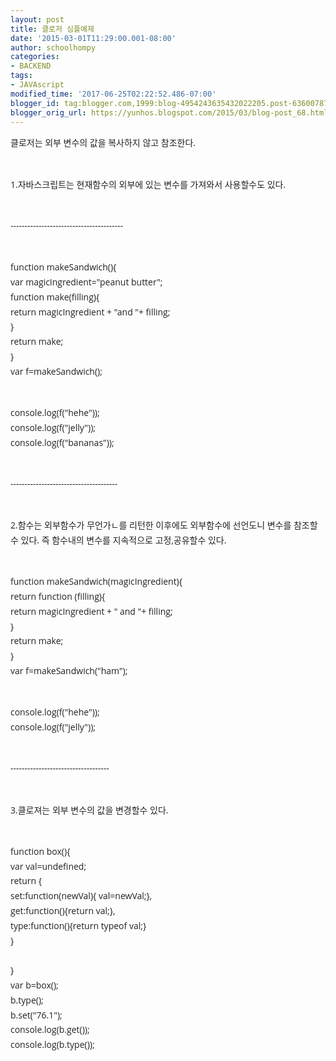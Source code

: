 ```yaml
---
layout: post
title: 클로저 심플예제
date: '2015-03-01T11:29:00.001-08:00'
author: schoolhompy
categories:
- BACKEND
tags:
- JAVAscript
modified_time: '2017-06-25T02:22:52.486-07:00'
blogger_id: tag:blogger.com,1999:blog-4954243635432022205.post-636007877630268653
blogger_orig_url: https://yunhos.blogspot.com/2015/03/blog-post_68.html
---
```


<p style="font:14px/23.79px 'Open Sans', 'Helvetica Neue', Helvetica, Arial, sans-serif;color:#222222;text-transform:none;text-indent:0;letter-spacing:normal;margin-bottom:.82em;word-spacing:0;white-space:normal;font-size-adjust:none;font-stretch:normal;">클로저는 외부 변수의 값을 복사하지 않고 참조한다.</p><br/><p style="font:14px/23.79px 'Open Sans', 'Helvetica Neue', Helvetica, Arial, sans-serif;color:#222222;text-transform:none;text-indent:0;letter-spacing:normal;margin-bottom:.82em;word-spacing:0;white-space:normal;font-size-adjust:none;font-stretch:normal;">1.자바스크립트는 현재함수의 외부에 있는 변수를 가져와서 사용할수도 있다.</p><br/><p style="font:14px/23.79px 'Open Sans', 'Helvetica Neue', Helvetica, Arial, sans-serif;color:#222222;text-transform:none;text-indent:0;letter-spacing:normal;margin-bottom:.82em;word-spacing:0;white-space:normal;font-size-adjust:none;font-stretch:normal;">----------------------------------------</p><br/><p style="font:14px/23.79px 'Open Sans', 'Helvetica Neue', Helvetica, Arial, sans-serif;color:#222222;text-transform:none;text-indent:0;letter-spacing:normal;margin-bottom:.82em;word-spacing:0;white-space:normal;font-size-adjust:none;font-stretch:normal;">function makeSandwich(){<br style="color:#222222;line-height:1.7;font-family:'Open Sans', 'Helvetica Neue', Helvetica, Arial, sans-serif;font-style:inherit;font-weight:inherit;" />var magicIngredient="peanut butter";<br style="color:#222222;line-height:1.7;font-family:'Open Sans', 'Helvetica Neue', Helvetica, Arial, sans-serif;font-style:inherit;font-weight:inherit;" />function make(filling){<br style="color:#222222;line-height:1.7;font-family:'Open Sans', 'Helvetica Neue', Helvetica, Arial, sans-serif;font-style:inherit;font-weight:inherit;" />return magicIngredient + "and "+ filling;<br style="color:#222222;line-height:1.7;font-family:'Open Sans', 'Helvetica Neue', Helvetica, Arial, sans-serif;font-style:inherit;font-weight:inherit;" />}<br style="color:#222222;line-height:1.7;font-family:'Open Sans', 'Helvetica Neue', Helvetica, Arial, sans-serif;font-style:inherit;font-weight:inherit;" />return make;<br style="color:#222222;line-height:1.7;font-family:'Open Sans', 'Helvetica Neue', Helvetica, Arial, sans-serif;font-style:inherit;font-weight:inherit;" />}<br style="color:#222222;line-height:1.7;font-family:'Open Sans', 'Helvetica Neue', Helvetica, Arial, sans-serif;font-style:inherit;font-weight:inherit;" />var f=makeSandwich();</p><br/><p style="font:14px/23.79px 'Open Sans', 'Helvetica Neue', Helvetica, Arial, sans-serif;color:#222222;text-transform:none;text-indent:0;letter-spacing:normal;margin-bottom:.82em;word-spacing:0;white-space:normal;font-size-adjust:none;font-stretch:normal;">console.log(f("hehe"));<br style="color:#222222;line-height:1.7;font-family:'Open Sans', 'Helvetica Neue', Helvetica, Arial, sans-serif;font-style:inherit;font-weight:inherit;" />console.log(f("jelly"));<br style="color:#222222;line-height:1.7;font-family:'Open Sans', 'Helvetica Neue', Helvetica, Arial, sans-serif;font-style:inherit;font-weight:inherit;" />console.log(f("bananas"));</p><br/><p style="font:14px/23.79px 'Open Sans', 'Helvetica Neue', Helvetica, Arial, sans-serif;color:#222222;text-transform:none;text-indent:0;letter-spacing:normal;margin-bottom:.82em;word-spacing:0;white-space:normal;font-size-adjust:none;font-stretch:normal;">--------------------------------------</p><br/><p style="font:14px/23.79px 'Open Sans', 'Helvetica Neue', Helvetica, Arial, sans-serif;color:#222222;text-transform:none;text-indent:0;letter-spacing:normal;margin-bottom:.82em;word-spacing:0;white-space:normal;font-size-adjust:none;font-stretch:normal;">2.함수는 외부함수가 무언가ㄴ를 리턴한 이후에도 외부함수에 선언도니 변수를 참조할수 있다. 즉 함수내의 변수를 지속적으로 고정,공유할수 있다.</p><br/><p style="font:14px/23.79px 'Open Sans', 'Helvetica Neue', Helvetica, Arial, sans-serif;color:#222222;text-transform:none;text-indent:0;letter-spacing:normal;margin-bottom:.82em;word-spacing:0;white-space:normal;font-size-adjust:none;font-stretch:normal;">function makeSandwich(magicIngredient){<br style="color:#222222;line-height:1.7;font-family:'Open Sans', 'Helvetica Neue', Helvetica, Arial, sans-serif;font-style:inherit;font-weight:inherit;" />return function (filling){<br style="color:#222222;line-height:1.7;font-family:'Open Sans', 'Helvetica Neue', Helvetica, Arial, sans-serif;font-style:inherit;font-weight:inherit;" />return magicIngredient + " and "+ filling;<br style="color:#222222;line-height:1.7;font-family:'Open Sans', 'Helvetica Neue', Helvetica, Arial, sans-serif;font-style:inherit;font-weight:inherit;" />}<br style="color:#222222;line-height:1.7;font-family:'Open Sans', 'Helvetica Neue', Helvetica, Arial, sans-serif;font-style:inherit;font-weight:inherit;" />return make;<br style="color:#222222;line-height:1.7;font-family:'Open Sans', 'Helvetica Neue', Helvetica, Arial, sans-serif;font-style:inherit;font-weight:inherit;" />}<br style="color:#222222;line-height:1.7;font-family:'Open Sans', 'Helvetica Neue', Helvetica, Arial, sans-serif;font-style:inherit;font-weight:inherit;" />var f=makeSandwich("ham");</p><br/><p style="font:14px/23.79px 'Open Sans', 'Helvetica Neue', Helvetica, Arial, sans-serif;color:#222222;text-transform:none;text-indent:0;letter-spacing:normal;margin-bottom:.82em;word-spacing:0;white-space:normal;font-size-adjust:none;font-stretch:normal;">console.log(f("hehe"));<br style="color:#222222;line-height:1.7;font-family:'Open Sans', 'Helvetica Neue', Helvetica, Arial, sans-serif;font-style:inherit;font-weight:inherit;" />console.log(f("jelly"));</p><br/><p style="font:14px/23.79px 'Open Sans', 'Helvetica Neue', Helvetica, Arial, sans-serif;color:#222222;text-transform:none;text-indent:0;letter-spacing:normal;margin-bottom:.82em;word-spacing:0;white-space:normal;font-size-adjust:none;font-stretch:normal;">-----------------------------------</p><br/><p style="font:14px/23.79px 'Open Sans', 'Helvetica Neue', Helvetica, Arial, sans-serif;color:#222222;text-transform:none;text-indent:0;letter-spacing:normal;margin-bottom:.82em;word-spacing:0;white-space:normal;font-size-adjust:none;font-stretch:normal;">3.클로져는 외부 변수의 값을 변경할수 있다.</p><br/><p style="font:14px/23.79px 'Open Sans', 'Helvetica Neue', Helvetica, Arial, sans-serif;color:#222222;text-transform:none;text-indent:0;letter-spacing:normal;margin-bottom:.82em;word-spacing:0;white-space:normal;font-size-adjust:none;font-stretch:normal;">function box(){<br style="color:#222222;line-height:1.7;font-family:'Open Sans', 'Helvetica Neue', Helvetica, Arial, sans-serif;font-style:inherit;font-weight:inherit;" />var val=undefined;<br style="color:#222222;line-height:1.7;font-family:'Open Sans', 'Helvetica Neue', Helvetica, Arial, sans-serif;font-style:inherit;font-weight:inherit;" />return {<br style="color:#222222;line-height:1.7;font-family:'Open Sans', 'Helvetica Neue', Helvetica, Arial, sans-serif;font-style:inherit;font-weight:inherit;" />set:function(newVal){ val=newVal;},<br style="color:#222222;line-height:1.7;font-family:'Open Sans', 'Helvetica Neue', Helvetica, Arial, sans-serif;font-style:inherit;font-weight:inherit;" />get:function(){return val;},<br style="color:#222222;line-height:1.7;font-family:'Open Sans', 'Helvetica Neue', Helvetica, Arial, sans-serif;font-style:inherit;font-weight:inherit;" />type:function(){return typeof val;}<br style="color:#222222;line-height:1.7;font-family:'Open Sans', 'Helvetica Neue', Helvetica, Arial, sans-serif;font-style:inherit;font-weight:inherit;" />}<br style="color:#222222;line-height:1.7;font-family:'Open Sans', 'Helvetica Neue', Helvetica, Arial, sans-serif;font-style:inherit;font-weight:inherit;" /><br style="color:#222222;line-height:1.7;font-family:'Open Sans', 'Helvetica Neue', Helvetica, Arial, sans-serif;font-style:inherit;font-weight:inherit;" />}<br style="color:#222222;line-height:1.7;font-family:'Open Sans', 'Helvetica Neue', Helvetica, Arial, sans-serif;font-style:inherit;font-weight:inherit;" />var b=box();<br style="color:#222222;line-height:1.7;font-family:'Open Sans', 'Helvetica Neue', Helvetica, Arial, sans-serif;font-style:inherit;font-weight:inherit;" />b.type();<br style="color:#222222;line-height:1.7;font-family:'Open Sans', 'Helvetica Neue', Helvetica, Arial, sans-serif;font-style:inherit;font-weight:inherit;" />b.set("76.1");<br style="color:#222222;line-height:1.7;font-family:'Open Sans', 'Helvetica Neue', Helvetica, Arial, sans-serif;font-style:inherit;font-weight:inherit;" />console.log(b.get());<br style="color:#222222;line-height:1.7;font-family:'Open Sans', 'Helvetica Neue', Helvetica, Arial, sans-serif;font-style:inherit;font-weight:inherit;" />console.log(b.type());</p>